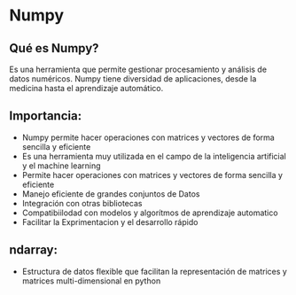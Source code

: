 # Numpy

## Qué es Numpy?
Es una herramienta que permite gestionar procesamiento y análisis de datos numéricos. Numpy tiene diversidad de aplicaciones, desde la medicina hasta el aprendizaje automático.

## Importancia:

- Numpy permite hacer operaciones con matrices y vectores de forma sencilla y eficiente
- Es una herramienta muy utilizada en el campo de la inteligencia artificial y el machine learning
- Permite hacer operaciones con matrices y vectores de forma sencilla y eficiente
- Manejo eficiente de grandes conjuntos de Datos
- Integración con otras bibliotecas
- Compatibiilodad con modelos y algorítmos de aprendizaje automatico
- Facilitar la Exprimentacion y el desarrollo rápido

## ndarray:
- Estructura de datos flexible que facilitan la representación de matrices y matrices multi-dimensional en python